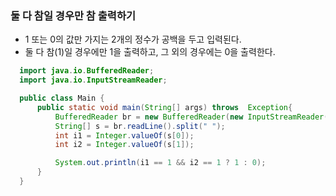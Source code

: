 ### 둘 다 참일 경우만 참 출력하기
  - 1 또는 0의 값만 가지는 2개의 정수가 공백을 두고 입력된다.
  - 둘 다 참(1)일 경우에만 1을 출력하고, 그 외의 경우에는 0을 출력한다.
```java
  import java.io.BufferedReader;
  import java.io.InputStreamReader;

  public class Main {
      public static void main(String[] args) throws  Exception{
          BufferedReader br = new BufferedReader(new InputStreamReader(System.in));
          String[] s = br.readLine().split(" ");
          int i1 = Integer.valueOf(s[0]);
          int i2 = Integer.valueOf(s[1]);

          System.out.println(i1 == 1 && i2 == 1 ? 1 : 0);
      }
  }
```
